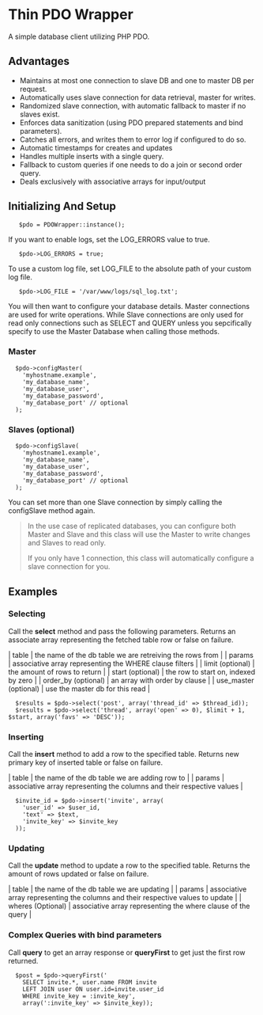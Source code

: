 # Thin PDO Wrapper

A simple database client utilizing PHP PDO.

## Advantages
- Maintains at most one connection to slave DB and one to master DB per request.
- Automatically uses slave connection for data retrieval, master for writes.
- Randomized slave connection, with automatic fallback to master if no slaves exist.
- Enforces data sanitization (using PDO prepared statements and bind parameters).
- Catches all errors, and writes them to error log if configured to do so.
- Automatic timestamps for creates and updates
- Handles multiple inserts with a single query.
- Fallback to custom queries if one needs to do a join or second order query.
- Deals exclusively with associative arrays for input/output

## Initializing And Setup
```
   $pdo = PDOWrapper::instance();
```

If you want to enable logs, set the LOG_ERRORS value to true.
```
   $pdo->LOG_ERRORS = true;
```

To use a custom log file, set LOG_FILE to the absolute path of your custom log file.
```
   $pdo->LOG_FILE = '/var/www/logs/sql_log.txt';
```

You will then want to configure your database details. Master connections are used for write operations.
While Slave connections are only used for read only connections such as SELECT and QUERY unless you sepcifically specify to use the Master Database when calling those methods.

### Master
```
  $pdo->configMaster(
    'myhostname.example',
    'my_database_name',
    'my_database_user',
    'my_database_password',
    'my_database_port' // optional
  );
```

### Slaves (optional)
```
  $pdo->configSlave(
    'myhostname1.example',
    'my_database_name',
    'my_database_user',
    'my_database_password',
    'my_database_port' // optional
  );
```
You can set more than one Slave connection by simply calling the configSlave method again.

> In the use case of replicated databases, you can configure both Master and Slave and this class will use the Master to write changes and Slaves to read only.
>
> If you only have 1 connection, this class will automatically configure a slave connection for you.

## Examples

### Selecting
Call the **select** method and pass the following parameters.
Returns an associate array representing the fetched table row or false on failure.


| table | the name of the db table we are retreiving the rows from |
| params | associative array representing the WHERE clause filters |
| limit (optional) | the amount of rows to return |
| start (optional) | the row to start on, indexed by zero |
| order_by (optional) | an array with order by clause |
| use_master (optional) | use the master db for this read |
 
```
  $results = $pdo->select('post', array('thread_id' => $thread_id));
  $results = $pdo->select('thread', array('open' => 0), $limit + 1, $start, array('favs' => 'DESC'));
```

### Inserting
Call the **insert** method to add a row to the specified table.
Returns new primary key of inserted table or false on failure.

| table | the name of the db table we are adding row to |
| params | associative array representing the columns and their respective values |

```
  $invite_id = $pdo->insert('invite', array(
    'user_id' => $user_id,
    'text' => $text,
    'invite_key' => $invite_key
  ));
```

### Updating
Call the **update** method to update a row to the specified table.
Returns the amount of rows updated or false on failure.

| table | the name of the db table we are updating |
| params | associative array representing the columns and their respective values to update |
| wheres (Optional) | associative array representing the where clause of the query |


### Complex Queries with bind parameters
Call **query** to get an array response or **queryFirst** to get just the first row returned.

```
  $post = $pdo->queryFirst('
    SELECT invite.*, user.name FROM invite
    LEFT JOIN user ON user.id=invite.user_id
    WHERE invite_key = :invite_key', 
    array(':invite_key' => $invite_key));
```


